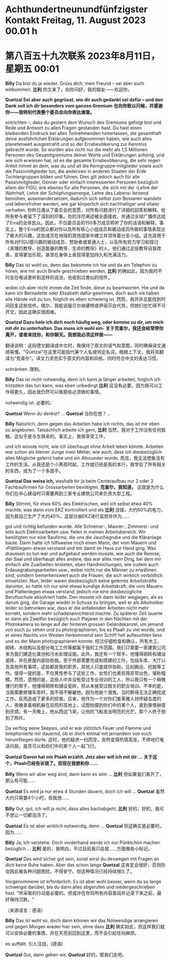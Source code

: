 # Achthundertneunundfünfzigster Kontakt Freitag, 11. August 2023 00.01 h
# 第八百五十九次联系 2023年8月11日，星期五 00:01

**Billy** Da bist du ja wieder. Grüss dich, mein Freund – sei aber auch willkommen.
**比利** 你又来了。向你问好，我的朋友——欢迎你。

**Quetzal Sei aber auch gegrüsst, wie dir auch gedankt sei dafür – und den Dank soll ich dir besonders vom ganzen Gremium**
**也向你致以问候，并感谢你——我特别代表整个委员会向你表达谢意。**

entrichten –, dass du gestern dem Wunsch des Gremiums gefolgt bist und Rede und Antwort zu allen Fragen gestanden hast. Du hast einen bleibenden Eindruck bei allen Teilnehmenden hinterlassen, die gesamthaft deine ausführlichen Erklärungen aufgenommen haben, wie auch alles planetenweit ausgestrahlt und so der Errabevölkerung zur Kenntnis gebracht wurde. So wurden also nicht nur die mehr als 1,5 Millionen Personen des Gesamtgremiums deiner Worte und Erklärungen anhörig, und wie sich erwiesen hat, ist es die gesamte Errabevölkerung, die sehr regen Anteil nimmt an dem, was du und all die Kerngruppe-mitglieder sowie auch die Passivmitglieder tun, die anderswo in anderen Staaten der Erde Tochtergruppen bilden und führen. Dies gilt jedoch auch für alle Passivmitglieder, Gönner oder einfach interessierten Personen bezüglich allem der FIGU, wie ebenso für alle Personen, die sich mit der ‹Lehre der Wahrheit, Lehre der Schöpfungsenergie, Lehre des Lebens› lernend bemühen, auseinandersetzen, dadurch sich selbst zum Besseren wandeln und lebensfroher werden, wie gar körperlich sich nachhaltiger und vitaler verhalten.
你昨日遵从了委员会的意愿，对所有问题进行了详细的回答和解释，给所有参与者留下了深刻的印象。你的详尽阐述被全面接收，并通过全球广播传达给了Erra的全体民众。因此，不仅委员会的150多万成员聆听了你的话语和解释，事实上，整个Erra的民众都对你以及所有核心小组成员和被动成员所做的事情表现出了极大的兴趣，这些成员在地球的其他国家中建立并领导着分支小组。这也适用于所有对FIGU感兴趣的被动成员、赞助者或普通人士，以及所有努力学习和探讨《真理的教导、创造能量的教导、生命的教导》的人，他们通过这些教导自我改善，变得更加乐观，甚至在身体上表现得更加持久和充满活力。

**Billy** Das ist wohl so, denn das bekomme ich hie und da am Telephon zu hören, wie mir auch Briefe geschrieben werden,
**比利** 的确如此，因为我时不时会在电话里听到这样的说法，也收到过类似的信件，

wobei ich aber nicht immer die Zeit finde, diese zu beantworten. Hie und da kann ich Bernadette oder Elisabeth dafür gewinnen, doch auch sie haben alle Hände voll zu tun, folglich es eben schwierig ist.
然而，我并非总能找到时间回复这些信件。偶尔，我能说服贝尔纳黛特或伊丽莎白代劳，但她们也忙得不可开交，因此这确实很困难。

**Quetzal Dazu hole ich dich noch häufig weg, oder komme zu dir, um mich mit dir zu unterhalten. Das muss ich wohl ein-**
**关于克查尔，我还会经常带你离开，或者来找你，和你聊天。我想我必须这样做——**

翻译说明：这段德文翻译成中文时，我保持了原文的语气和意图，同时确保译文通顺易懂。"Quetzal"在这里可能指代某个人名或特定名词，根据上下文，我将其翻译为“克查尔”。译文力求忠实于原文的内容和风格，同时符合中文的表达习惯。

schränken.
限制。

**Billy** Das ist nicht notwendig, denn ich kann ja länger arbeiten, folglich ich trotzdem das tun kann, was eben unbedingt
**比利** 这没有必要，因为我可以工作得更久，因此我仍然可以做那些必须做的事情。

notwendig ist.
必要的。

**Quetzal** Wenn du denkst? …
**Quetzal** 当你在想？…

**Billy** Natürlich, denn gegen das Arbeiten habe ich nichts, das ist mir eben so angeboren. Tatsächlich arbeite ich gern,
**比利** 当然，我对于工作没有任何抵触，这似乎是与生俱来的。事实上，我很享受工作，

und ich wüsste nicht, wie ich überhaupt ohne Arbeit leben könnte. Arbeiten war schon als kleiner Junge mein Metier, wie auch, dass ich diesbezüglich alles Mögliche gelernt habe und ein Allrounder wurde.
而且，我无法想象没有工作的生活。从我还是个小男孩时起，工作就已经是我的本行，我学会了所有相关的东西，成为了一个多面手。

**Quetzal Das weiss ich,** weshalb ihr ja beim Centeraufbau nur 2 oder 3 Fachbaufirmen für Grossarbeiten benötigtet.
**克查尔，我知道，** 这就是为什么你们在中心建设时只需要两到三家专业建筑公司来负责大型工程。

**Billy** Stimmt, für etwa 60% des Elektrischen, weil ich selbst etwa 40% machte, was dann vom EKZ kontrolliert und als
**比利** 没错，大约60%的电力，因为我自己生产了大约40%，这部分由EKZ进行监控并作为……

gut und richtig befunden wurde. Alle Schreiner-, Maurer-, Zimmerei- und teils auch Elektroarbeiten usw. fielen in meinen Arbeitsbereich. Wir benötigten nur eine Baufirma, die uns die Jauchegrube und die Kläranlage baute. Dann hatte ich hilfsweise noch einen Mann, der vom Mauern und ‹Plättlilegen› etwas verstand und mir damit im Haus zur Hand ging. Was draussen zu tun war und aufgebaut werden musste, wie auch die Remise, der Saal und überhaupt alles andere, das war alles mein Ding, bei dem mir einfach alle Zuarbeiten leisteten, eben Handreichungen, wie zudem auch Erdausgrabungsarbeiten usw., wobei nicht nur die Männer zu erwähnen sind, sondern bemerkenswert auch die Frauen, die sich wirklich vorbildlich einsetzten. Nun, leider waren diesbezüglich keine gelernte Arbeitskräfte darunter, so hatte ich nur eine etwas kundige Arbeitskraft, die vom Mauern und Plattenlegen etwas verstand, jedoch nie eine diesbezügliche Berufsschule absolviert hatte. Den musste ich dann leider wegjagen, als es darum ging, die Garage wieder in Schuss zu bringen, weil er als Alkoholiker leider so betrunken war, dass er die anfallenden Arbeiten nicht mehr korrekt, sondern mehr schadenanrichtend machte. Zu späterer Zeit lauerte er dann als Zweifler bezüglich euch Plejaren in den Nächten mit der Photokamera so lange auf der hinteren grossen Geländekanzel, um jemand von euch zu sehen und zu photographieren, bis es Ptaah zu viel wurde, und er eines Nachts von Westen herkommend sein Schiff hell aufleuchten liess und es der Mann photographieren konnte.
经过仔细检查和确认，所有木工、砌砖、木结构以及部分电工工作等都属于我的工作范围。我们只需要一家建筑公司来为我们建造化粪池和污水处理设施。此外，我还有一个帮手，他懂得砌砖和铺设瓷砖，并在房屋内部协助我。至于外部需要完成和搭建的工作，包括车库、大厅以及其他所有事项，这些都是我的职责，其他人只是提供协助，比如搬运、挖掘等工作。值得一提的是，不仅男性参与了这些工作，女性们也表现得非常出色，堪称楷模。然而，遗憾的是，这些人中并没有受过专业培训的工人，所以我只有一个稍微懂行的帮手，他懂得砌砖和铺设瓷砖，但从未接受过相关的职业培训。不幸的是，当我需要修理车库时，我不得不解雇他，因为他是个酒鬼，当时醉得无法正确完成工作，反而造成了更多的损害。后来，他作为一个对你们普莱雅人持怀疑态度的人，夜晚拿着相机躲在后院的高地上，试图拍摄到你们中的某个人，直到普塔赫感到厌烦。有一天晚上，他从西边飞来，让他的飞船发出明亮的光芒，那个人终于拍到了照片。

Da verflog seine Skepsis, und er war plötzlich Feuer und Flamme und telephonierte mir dauernd, ob er doch einmal mit jemandem von euch herumfliegen dürfe.
这时，他的疑虑一扫而空，突然变得热情高涨，不停地打电话问我，是否可以和你们中的某个人一起飞行。

**Quetzal Davon hat mir Ptaah erzählt. Jetz aber will ich mit dir …**
**关于这个，Ptaah已经告诉我了。但现在我想和你……**

**Billy** Wenn wir aber weg sind, dann kann es sein …
**比利** 但如果我们离开了，那么有可能……

**Quetzal** Es wird ja nur etwa 4 Stunden dauern, doch ich will …
**Quetzal** 虽然大约只需要4个小时，但我想……

**Billy** Gut, gut, ich will ja nicht, dass alles bachabgeht.
**比利** 好的，好的，我可不想让一切都泡汤了。

**Quetzal** Es ist aber wirklich notwendig, denn …
**Quetzal** 但这确实是必要的，因为……

**Billy** Ja, ich verstehe. Doch vorderhand werde ich nur Pünktchen machen bezüglich …
**比利** 是的，我明白。不过目前我只会就……方面做些小标记。

**Quetzal** Das wird sicher gut sein, sonst wirst du deswegen mit Fragen an dich keine Ruhe haben. Aber das schon lange
**Quetzal** 这肯定会很好，否则你会因此被各种问题困扰，不得安宁。但这种情况已经持续很久了。

Vorgenommene ist erforderlich. Es ist aber wohl besser, wenn du so lange schweigst darüber, bis du dann alles abgerufen und niedergeschrieben hast.
"所采取的行动是必要的。但或许在你将所有内容查阅并记录下来之前，最好保持沉默。" 

（来源语言：德语）

**Billy** Das ist wohl so, doch dann können wir das Notwendige arrangieren und gegen Morgen wieder hier sein, ohne dass
**比利** 确实如此，但这样我们就可以安排必要的事情，并在天亮前回到这里，而不会引起任何麻烦。

es auffällt.
引人注目。(德语)

**Quetzal** Gut, dann gehen wir.
**Quetzal** 好的，那我们走吧。

